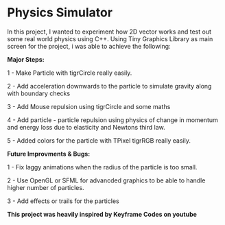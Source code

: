 # Physics Simulator

In this project, I wanted to experiment how 2D vector works and test out some real world physics using C++. 
Using Tiny Graphics Library as main screen for the project, i was able to achieve the following:

**Major Steps:**

1 - Make Particle with tigrCircle really easily.

2 - Add acceleration downwards to the particle to simulate gravity along with boundary checks

3 - Add Mouse repulsion using tigrCircle and some maths

4 - Add particle - particle repulsion using physics of change in momentum and energy loss due to elasticity and Newtons third law.

5 - Added colors for the particle with TPixel tigrRGB really easily.

**Future Improvments & Bugs:**

1 - Fix laggy animations when the radius of the particle is too small.

2 - Use OpenGL or SFML for advancded graphics to be able to handle higher number of particles.

3 - Add effects or trails for the particles

**This project was heavily inspired by Keyframe Codes on youtube**
